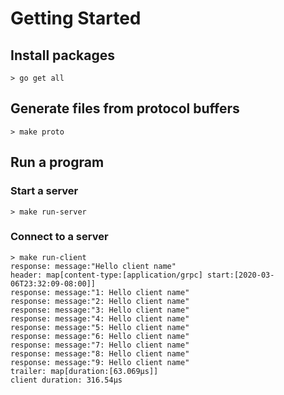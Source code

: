 # Getting Started
## Install packages
```
> go get all
```

## Generate files from protocol buffers
```
> make proto
```

## Run a program
### Start a server
```
> make run-server
```

### Connect to a server
```
> make run-client
response: message:"Hello client name"
header: map[content-type:[application/grpc] start:[2020-03-06T23:32:09-08:00]]
response: message:"1: Hello client name"
response: message:"2: Hello client name"
response: message:"3: Hello client name"
response: message:"4: Hello client name"
response: message:"5: Hello client name"
response: message:"6: Hello client name"
response: message:"7: Hello client name"
response: message:"8: Hello client name"
response: message:"9: Hello client name"
trailer: map[duration:[63.069µs]]
client duration: 316.54µs
```
